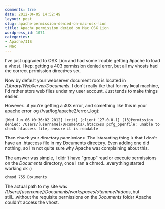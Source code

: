 ```yaml
---
comments: true
date: 2012-06-05 14:52:49
layout: post
slug: apache-permission-denied-on-mac-osx-lion
title: Apache permission denied on Mac OSX Lion
wordpress_id: 1071
categories:
- Apache/IIS
- Mac
---
```


I've just upgraded to OSX Lion and had some trouble getting Apache to load a vhost. I kept getting a 403 permission denied error, but all my vhosts had the correct permission directives set.

Now by default your webserver document root is located in _/Library/WebServer/Documents_. I don't really like that for my local machine, I'd rather store web files under my user account. Just tends to make things easier.

However...if you're getting a 403 error, and something like this in your apache error log (/var/log/apache2/error_log):

	[Wed Jun 06 00:36:02 2012] [crit] [client 127.0.0.1] (13)Permission denied: /Users/[username]/Documents/.htaccess pcfg_openfile: unable to check htaccess file, ensure it is readable

Then check your directory permissions. The interesting thing is that I don't have an .htaccess file in my Documents directory. Even adding one did nothing, so I'm not quite sure why Apache was complaining about this. 

The answer was simple, I didn't have "group" read or execute permissions on the _Documents_ directory, once I ran a chmod...everything started working ok :)

	chmod 755 Documents

The actual path to my site was _/Users/[username]/Documents/workspaces/sitename/htdocs_, but still...without the requisite permissions on the _Documents_ folder Apache couldn't access the vhost.
